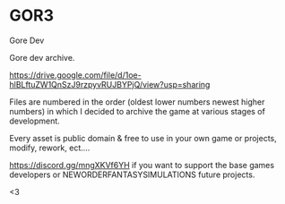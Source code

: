 # GOR3
Gore Dev 

Gore dev archive.

https://drive.google.com/file/d/1oe-hlBLftuZW1QnSzJ9rzpyvRUJBYPjQ/view?usp=sharing

Files are numbered in the order (oldest lower numbers newest higher numbers) in which I decided to archive the game at various stages of development.

Every asset is public domain & free to use in your own game or projects, modify, rework, ect....

https://discord.gg/mngXKVf6YH if you want to support the base games developers or NEWORDERFANTASYSIMULATIONS future projects.

<3

